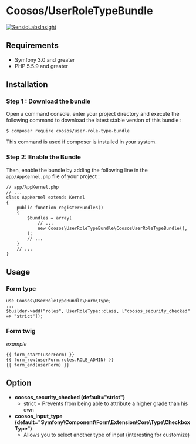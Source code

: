 # Coosos/UserRoleTypeBundle

[![SensioLabsInsight](https://insight.sensiolabs.com/projects/f839d923-ae63-4cdf-b452-920415c5f731/mini.png)](https://insight.sensiolabs.com/projects/f839d923-ae63-4cdf-b452-920415c5f731)

## Requirements

* Symfony 3.0 and greater
* PHP 5.5.9 and greater

## Installation

### Step 1 : Download the bundle

Open a command console, enter your project directory and execute the
following command to download the latest stable version of this bundle :

    $ composer require coosos/user-role-type-bundle
    
This command is used if composer is installed in your system.

### Step 2: Enable the Bundle

Then, enable the bundle by adding the following line in the ``app/AppKernel.php``
file of your project :

    // app/AppKernel.php
    // ...
    class AppKernel extends Kernel
    {
        public function registerBundles()
        {
            $bundles = array(
                // ...
                new Coosos\UserRoleTypeBundle\CoososUserRoleTypeBundle(),
            );
            // ...
        }
        // ...
    }
    
## Usage

### Form type

    use Coosos\UserRoleTypeBundle\Form\Type;
    ...
    $builder->add("roles", UserRoleType::class, ["coosos_security_checked" => "strict"]);

### Form twig

_example_

    {{ form_start(userForm) }}
    {{ form_row(userForm.roles.ROLE_ADMIN) }}
    {{ form_end(userForm) }}

## Option

* **coosos_security_checked (default="strict")**
  * strict = Prevents from being able to attribute a higher grade than his own
* **coosos_input_type (default="Symfony\Component\Form\Extension\Core\Type\CheckboxType")**
  * Allows you to select another type of input (interesting for customize)  
